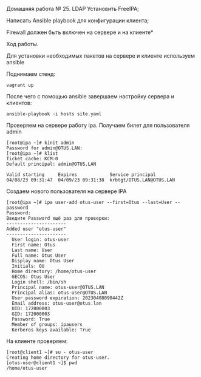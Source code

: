 Домашняя работа № 25. LDAP
Установить FreeIPA;

Написать Ansible playbook для конфигурации клиента;

Firewall должен быть включен на сервере и на клиенте*

Ход работы.

Для установки необходимых пакетов на сервере и клиенте используем ansible

Поднимаем стенд:
```
vagrant up
```
После чего с помощью ansible завершаем настройку сервера и клиентов:
```
ansible-playbook -i hosts site.yaml
```
Проверяем на сервере работу ipa. Получаем билет для пользователя admin
```
[root@ipa ~]# kinit admin
Password for admin@OTUS.LAN:
[root@ipa ~]# klist
Ticket cache: KCM:0
Default principal: admin@OTUS.LAN

Valid starting     Expires            Service principal
04/08/23 09:31:47  04/09/23 09:31:38  krbtgt/OTUS.LAN@OTUS.LAN
```
Создаем нового пользователя на сервере IPA
```
[root@ipa ~]# ipa user-add otus-user --first=Otus --last=User --password
Password:
Введите Password ещё раз для проверки:
----------------------
Added user "otus-user"
----------------------
  User login: otus-user
  First name: Otus
  Last name: User
  Full name: Otus User
  Display name: Otus User
  Initials: OU
  Home directory: /home/otus-user
  GECOS: Otus User
  Login shell: /bin/sh
  Principal name: otus-user@OTUS.LAN
  Principal alias: otus-user@OTUS.LAN
  User password expiration: 20230408090442Z
  Email address: otus-user@otus.lan
  UID: 172000003
  GID: 172000003
  Password: True
  Member of groups: ipausers
  Kerberos keys available: True
```
На клиенте проверяем:
```
[root@client1 ~]# su - otus-user
Creating home directory for otus-user.
[otus-user@client1 ~]$ pwd
/home/otus-user

```
